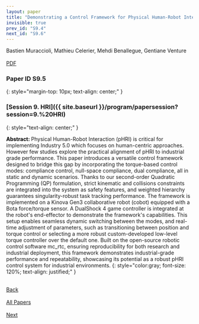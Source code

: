 ```yaml
---
layout: paper
title: "Demonstrating a Control Framework for Physical Human-Robot Interaction Toward Industrial Applications"
invisible: true
prev_id: "S9.4"
next_id: "S9.6"
---
```

<div class="paper-authors">
  <div class="paper-author-box">
    <div class="paper-author-name">Bastien Muraccioli, Mathieu Celerier, Mehdi Benallegue, Gentiane Venture</div>
    <div class="paper-author-uni"></div>
  </div>
</div>

<div class="paper-pdf-modern">
  <div class="paper-menu-icon">
    <a href="https://www.roboticsproceedings.org/rss25/p403.pdf" title="Download PDF" target="_blank">
      <i class="fa fa-file-pdf-o"></i><br>
      <span class="paper-menu-label">PDF</span>
    </a>
  </div>
</div>

### Paper ID S9.5
{: style="margin-top: 10px; text-align: center;" }

### [Session 9. HRI]({{ site.baseurl }}/program/papersession?session=9.%20HRI)
{: style="text-align: center;" }

<b style="color: black;">Abstract: </b>Physical Human-Robot Interaction (pHRI) is critical for implementing Industry 5.0 which focuses on human-centric approaches. However few studies explore the practical alignment of pHRI to industrial grade performance. This paper introduces a versatile control framework designed to bridge this gap by incorporating the torque-based control modes: compliance control, null-space compliance,  dual compliance, all in static and dynamic scenarios. Thanks to our second-order Quadratic Programming (QP) formulation, strict kinematic and collisions constraints are integrated into the system as safety features, and weighted hierarchy guarantees singularity-robust task tracking performance. The framework is implemented on a Kinova Gen3 collaborative robot (cobot) equipped with a Bota force/torque sensor. A DualShock 4 game controller is integrated at the robot's end-effector to demonstrate the framework's capabilities. This setup enables seamless dynamic switching between the modes, and real-time adjustment of parameters, such as transitioning between position and torque control or selecting a more robust custom-developed low-level torque controller over the default one. Built on the open-source robotic control software mc_rtc, ensuring reproducibility for both research and industrial deployment, this framework demonstrates industrial-grade performance and repeatability, showcasing its potential as a robust pHRI control system for industrial environments.
{: style="color:gray; font-size: 120%; text-align: justified;" }

<div class="paper-menu">
  <div class="paper-menu-inner">
    <a href="{{ site.baseurl }}/program/papers/S9.4/" title="Previous Paper">
            <div class="paper-menu-icon">
                <i class="fa fa-chevron-left"></i><br>
                <span class="paper-menu-label">Back</span>
            </div>
        </a>
    <a href="{{ site.baseurl }}/program/papers" title="All Papers">
      <div class="paper-menu-icon">
        <i class="fa fa-list"></i><br>
        <span class="paper-menu-label">All Papers</span>
      </div>
    </a>
    <a href="{{ site.baseurl }}/program/papers/S9.6/" title="Next Paper">
            <div class="paper-menu-icon">
                <i class="fa fa-chevron-right"></i><br>
                <span class="paper-menu-label">Next</span>
            </div>
        </a>
  </div>
</div>
